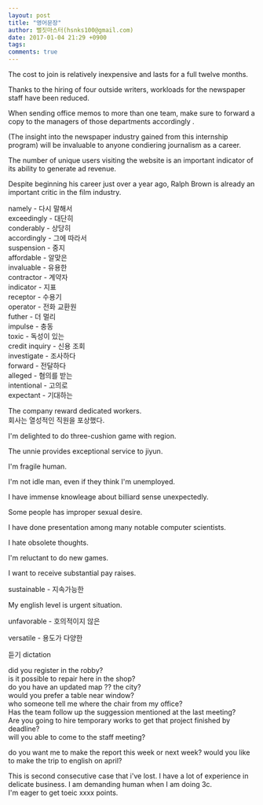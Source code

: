 ```yaml
---
layout: post
title: "영어문장"
author: 뻘짓마스터(hsnks100@gmail.com)
date: 2017-01-04 21:29 +0900
tags: 
comments: true
---
```


The cost to join is relatively inexpensive and lasts for a full twelve months. 

Thanks to the hiring of four outside writers, workloads for the newspaper staff have been reduced. 

When sending office memos to more than one team, make sure to forward a copy to the managers of those departments accordingly  . 
 
(The insight into the newspaper industry gained from this internship program) will be invaluable to anyone condiering journalism as a career. 

The number of unique users visiting the website is an important indicator of its ability to generate ad revenue. 

Despite beginning his career just over a year ago, Ralph Brown is already an important critic in the film industry. 


namely - 다시 말해서  
exceedingly - 대단히  
conderably - 상당히  
accordingly - 그에 따라서  
suspension - 중지  
affordable - 알맞은  
invaluable - 유용한  
contractor - 계약자  
indicator - 지표  
receptor - 수용기  
operator - 전화 교환원  
futher - 더 멀리  
impulse - 충동  
toxic - 독성이 있는  
credit inquiry - 신용 조회  
investigate - 조사하다  
forward - 전달하다  
alleged - 혐의를 받는  
intentional - 고의로   
expectant - 기대하는  

The company reward dedicated workers.  
회사는 열성적인 직원을 포상했다.

I'm delighted to do three-cushion game with region.

The unnie provides exceptional service to jiyun.

I'm fragile human.

I'm not idle man, even if they think I'm unemployed.

I have immense knowleage about billiard sense unexpectedly.

Some people has improper sexual desire.

I have done presentation among many notable computer scientists.

I hate obsolete thoughts.

I'm reluctant to do new games.

I want to receive substantial pay raises.

sustainable - 지속가능한

My english level is urgent situation.

unfavorable - 호의적이지 않은

versatile - 용도가 다양한


듣기 dictation


did you register in the robby?  
is it possible to repair here in the shop?  
do you have an updated map ?? the city?  
would you prefer a table near window?  
who someone tell me where the chair from my office?  
Has the team follow up the suggession mentioned at the last meeting?  
Are you going to hire temporary works to get that project finished by deadline?  
will you able to come to the staff meeting?

do you want me to make the report this week or next week?
would you like to make the trip to english on april?

This is second consecutive case that i've lost.
I have a lot of experience in delicate business.
I am demanding human when I am doing 3c.  
I'm eager to get toeic xxxx points.  













  








